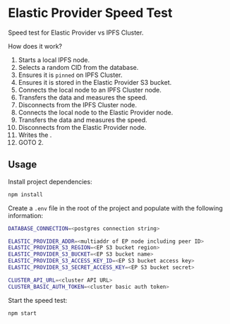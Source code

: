 # Elastic Provider Speed Test

Speed test for Elastic Provider vs IPFS Cluster.

How does it work?

1. Starts a local IPFS node.
2. Selects a random CID from the database.
3. Ensures it is `pinned` on IPFS Cluster.
4. Ensures it is stored in the Elastic Provider S3 bucket.
5. Connects the local node to an IPFS Cluster node.
6. Transfers the data and measures the speed.
7. Disconnects from the IPFS Cluster node.
8. Connects the local node to the Elastic Provider node.
9. Transfers the data and measures the speed.
10. Disconnects from the Elastic Provider node.
11. Writes the .
12. GOTO 2.

## Usage

Install project dependencies:

```sh
npm install
```

Create a `.env` file in the root of the project and populate with the following information:

```sh
DATABASE_CONNECTION=<postgres connection string>

ELASTIC_PROVIDER_ADDR=<multiaddr of EP node including peer ID>
ELASTIC_PROVIDER_S3_REGION=<EP S3 bucket region>
ELASTIC_PROVIDER_S3_BUCKET=<EP S3 bucket name>
ELASTIC_PROVIDER_S3_ACCESS_KEY_ID=<EP S3 bucket access key>
ELASTIC_PROVIDER_S3_SECRET_ACCESS_KEY=<EP S3 bucket secret>

CLUSTER_API_URL=<cluster API URL>
CLUSTER_BASIC_AUTH_TOKEN=<cluster basic auth token>
```
Start the speed test:

```sh
npm start
```
